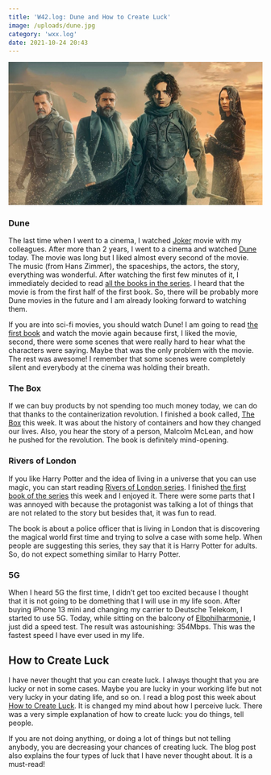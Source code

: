 ```yaml
---
title: 'W42.log: Dune and How to Create Luck'
image: /uploads/dune.jpg
category: 'wxx.log'
date: 2021-10-24 20:43
---
```


![Dune actors](/uploads/dune.jpg)

### Dune

The last time when I went to a cinema, I watched [Joker](https://www.imdb.com/title/tt7286456) movie with my colleagues. After more than 2 years, I went to a cinema and watched [Dune](https://www.imdb.com/title/tt1160419/) today. The movie was long but I liked almost every second of the movie. The music (from Hans Zimmer), the spaceships, the actors, the story, everything was wonderful. After watching the first few minutes of it, I immediately decided to read [all the books in the series](https://www.goodreads.com/series/45935-dune). I heard that the movie is from the first half of the first book. So, there will be probably more Dune movies in the future and I am already looking forward to watching them.

If you are into sci-fi movies, you should watch Dune! I am going to read [the first book](https://www.goodreads.com/book/show/44767458-dune) and watch the movie again because first, I liked the movie, second, there were some scenes that were really hard to hear what the characters were saying. Maybe that was the only problem with the movie. The rest was awesome! I remember that some scenes were completely silent and everybody at the cinema was holding their breath.

### The Box

If we can buy products by not spending too much money today, we can do that thanks to the containerization revolution. I finished a book called, [The Box](https://www.goodreads.com/book/show/316767.The_Box) this week. It was about the history of containers and how they changed our lives. Also, you hear the story of a person, Malcolm McLean, and how he pushed for the revolution. The book is definitely mind-opening.

### Rivers of London

If you like Harry Potter and the idea of living in a universe that you can use magic, you can start reading [Rivers of London series](https://www.goodreads.com/series/51937-rivers-of-london). I finished [the first book of the series](https://www.goodreads.com/book/show/9317452-rivers-of-london) this week and I enjoyed it. There were some parts that I was annoyed with because the protagonist was talking a lot of things that are not related to the story but besides that, it was fun to read.

The book is about a police officer that is living in London that is discovering the magical world first time and trying to solve a case with some help. When people are suggesting this series, they say that it is Harry Potter for adults. So, do not expect something similar to Harry Potter.

### 5G

When I heard 5G the first time, I didn’t get too excited because I thought that it is not going to be domething that I will use in my life soon. After buying iPhone 13 mini and changing my carrier to Deutsche Telekom, I started to use 5G. Today, while sitting on the balcony of [Elbphilharmonie](https://en.wikipedia.org/wiki/Elbphilharmonie), I just did a speed test. The result was astounishing: 354Mbps. This was the fastest speed I have ever used in my life.

## How to Create Luck

I have never thought that you can create luck. I always thought that you are lucky or not in some cases. Maybe you are lucky in your working life but not very lucky in your dating life, and so on. I read a blog post this week about [How to Create Luck](https://www.swyx.io/create-luck/). It is changed my mind about how I perceive luck. There was a very simple explanation of how to create luck: you do things, tell people.

If you are not doing anything, or doing a lot of things but not telling anybody, you are decreasing your chances of creating luck. The blog post also explains the four types of luck that I have never thought about. It is a must-read!
